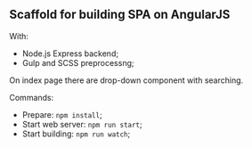 ## Scaffold for building SPA on AngularJS

With:
- Node.js Express backend;
- Gulp and SCSS preprocessng;

On index page there are drop-down component with searching.

Commands:
- Prepare: `npm install`;
- Start web server: `npm run start`;
- Start building: `npm run watch`; 